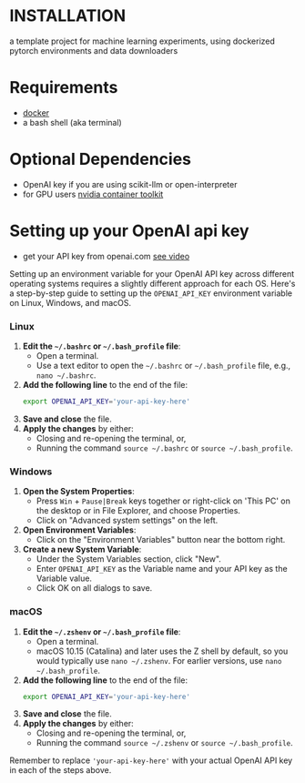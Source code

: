 # INSTALLATION

a template project for machine learning experiments, using dockerized pytorch environments and data downloaders

# Requirements

* [docker](https://github.com/iryna-kondr/scikit-llm)
* a bash shell (aka terminal)

# Optional Dependencies
* OpenAI key if you are using scikit-llm or open-interpreter
* for GPU users [nvidia container toolkit](https://github.com/NVIDIA/nvidia-container-toolkit)

# Setting up your OpenAI api key

* get your API key from openai.com [see video](https://www.youtube.com/watch?v=lnQsO-2MwXM)

Setting up an environment variable for your OpenAI API key across different operating systems requires a slightly different approach for each OS. Here's a step-by-step guide to setting up the `OPENAI_API_KEY` environment variable on Linux, Windows, and macOS.

### Linux
1. **Edit the `~/.bashrc` or `~/.bash_profile` file**:
   - Open a terminal.
   - Use a text editor to open the `~/.bashrc` or `~/.bash_profile` file, e.g., `nano ~/.bashrc`.
2. **Add the following line** to the end of the file:
   ```bash
   export OPENAI_API_KEY='your-api-key-here'
   ```
3. **Save and close** the file.
4. **Apply the changes** by either:
   - Closing and re-opening the terminal, or,
   - Running the command `source ~/.bashrc` or `source ~/.bash_profile`.

### Windows
1. **Open the System Properties**:
   - Press `Win` + `Pause|Break` keys together or right-click on 'This PC' on the desktop or in File Explorer, and choose Properties.
   - Click on "Advanced system settings" on the left.
2. **Open Environment Variables**:
   - Click on the "Environment Variables" button near the bottom right.
3. **Create a new System Variable**:
   - Under the System Variables section, click "New".
   - Enter `OPENAI_API_KEY` as the Variable name and your API key as the Variable value.
   - Click OK on all dialogs to save.

### macOS
1. **Edit the `~/.zshenv` or `~/.bash_profile` file**:
   - Open a terminal.
   - macOS 10.15 (Catalina) and later uses the Z shell by default, so you would typically use `nano ~/.zshenv`. For earlier versions, use `nano ~/.bash_profile`.
2. **Add the following line** to the end of the file:
   ```bash
   export OPENAI_API_KEY='your-api-key-here'
   ```
3. **Save and close** the file.
4. **Apply the changes** by either:
   - Closing and re-opening the terminal, or,
   - Running the command `source ~/.zshenv` or `source ~/.bash_profile`.

Remember to replace `'your-api-key-here'` with your actual OpenAI API key in each of the steps above.

